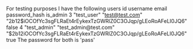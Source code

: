 For testing purposes
I have the following users
id  username    email   password_hash   is_admin
3	"test_user"	"test@test.com"	"$2b$12$iOCOfYc3sgFLRaEt4rEykexTzGWRlZ0C3OJqp/gLEoRoAFeLI0JQ6"	false
4	"test_admin"	"test_admin@test.com"	"$2b$12$iOCOfYc3sgFLRaEt4rEykexTzGWRlZ0C3OJqp/gLEoRoAFeLI0JQ6"	true
The password for both is 'pass'